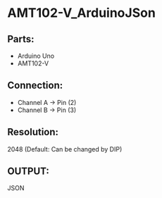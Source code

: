 # AMT102-V_ArduinoJSon

## Parts:
- Arduino Uno  
- AMT102-V  

## Connection:
- Channel A -> Pin (2)  
- Channel B -> Pin (3)  

## Resolution:
2048 (Default: Can be changed by DIP)

## OUTPUT:
JSON
